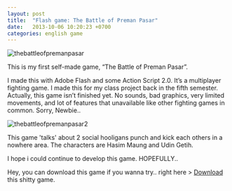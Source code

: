 ```yaml
---
layout: post
title:  "Flash game: The Battle of Preman Pasar"
date:   2013-10-06 10:20:23 +0700
categories: english game
---
```

![thebattleofpremanpasar](https://res.cloudinary.com/smd/image/upload/v1613699609/thebattleofpremanpasar_kkmvyo.jpg)

This is my first self-made game, “The Battle of Preman Pasar”.

I made this with Adobe Flash and some Action Script 2.0. It’s a multiplayer fighting game. I made this for my class project back in the fifth semester. Actually, this game isn’t finished yet. No sounds, bad graphics, very limited movements, and lot of features that unavailable like other fighting games in common. Sorry, Newbie..

![thebattleofpremanpasar2](https://res.cloudinary.com/smd/image/upload/v1613699640/gameplay_vm8kw5.jpg)

This game 'talks' about 2 social hooligans punch and kick each others in a nowhere area. The characters are Hasim Maung and Udin Getih.

I hope i could continue to develop this game. HOPEFULLY..

Hey, you can download this game if you wanna try.. right here > [Download](https://www.dropbox.com/s/hhynzl2yx8g7pyp/The%20Battle%20of%20Preman%20Pasar.swf) this shitty game.
